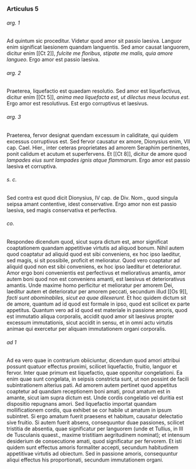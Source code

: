 ### Articulus 5

###### arg. 1
Ad quintum sic proceditur. Videtur quod amor sit passio laesiva. Languor enim significat laesionem quandam languentis. Sed amor causat languorem, dicitur enim [[Ct 2]], *fulcite me floribus, stipate me malis, quia amore langueo*. Ergo amor est passio laesiva.

###### arg. 2
Praeterea, liquefactio est quaedam resolutio. Sed amor est liquefactivus, dicitur enim [[Ct 5]], *anima mea liquefacta est, ut dilectus meus locutus est*. Ergo amor est resolutivus. Est ergo corruptivus et laesivus.

###### arg. 3
Praeterea, fervor designat quendam excessum in caliditate, qui quidem excessus corruptivus est. Sed fervor causatur ex amore, Dionysius enim, VII cap. Cael. Hier., inter ceteras proprietates ad amorem Seraphim pertinentes, ponit calidum et acutum et superfervens. Et [[Ct 8]], dicitur de amore quod *lampades eius sunt lampades ignis atque flammarum*. Ergo amor est passio laesiva et corruptiva.

###### s. c.
Sed contra est quod dicit Dionysius, IV cap. de Div. Nom., quod singula seipsa amant contentive, idest conservative. Ergo amor non est passio laesiva, sed magis conservativa et perfectiva.

###### co.
Respondeo dicendum quod, sicut supra dictum est, amor significat coaptationem quandam appetitivae virtutis ad aliquod bonum. Nihil autem quod coaptatur ad aliquid quod est sibi conveniens, ex hoc ipso laeditur, sed magis, si sit possibile, proficit et melioratur. Quod vero coaptatur ad aliquid quod non est sibi conveniens, ex hoc ipso laeditur et deterioratur. Amor ergo boni convenientis est perfectivus et meliorativus amantis, amor autem boni quod non est conveniens amanti, est laesivus et deteriorativus amantis. Unde maxime homo perficitur et melioratur per amorem Dei, laeditur autem et deterioratur per amorem peccati, secundum illud [[Os 9]], *facti sunt abominabiles, sicut ea quae dilexerunt*. Et hoc quidem dictum sit de amore, quantum ad id quod est formale in ipso, quod est scilicet ex parte appetitus. Quantum vero ad id quod est materiale in passione amoris, quod est immutatio aliqua corporalis, accidit quod amor sit laesivus propter excessum immutationis, sicut accidit in sensu, et in omni actu virtutis animae qui exercetur per aliquam immutationem organi corporalis.

###### ad 1
Ad ea vero quae in contrarium obiiciuntur, dicendum quod amori attribui possunt quatuor effectus proximi, scilicet liquefactio, fruitio, languor et fervor. Inter quae primum est liquefactio, quae opponitur congelationi. Ea enim quae sunt congelata, in seipsis constricta sunt, ut non possint de facili subintrationem alterius pati. Ad amorem autem pertinet quod appetitus coaptetur ad quandam receptionem boni amati, prout amatum est in amante, sicut iam supra dictum est. Unde cordis congelatio vel duritia est dispositio repugnans amori. Sed liquefactio importat quandam mollificationem cordis, qua exhibet se cor habile ut amatum in ipsum subintret. Si ergo amatum fuerit praesens et habitum, causatur delectatio sive fruitio. Si autem fuerit absens, consequuntur duae passiones, scilicet tristitia de absentia, quae significatur per languorem (unde et Tullius, in III de Tusculanis quaest., maxime tristitiam aegritudinem nominat); et intensum desiderium de consecutione amati, quod significatur per fervorem. Et isti quidem sunt effectus amoris formaliter accepti, secundum habitudinem appetitivae virtutis ad obiectum. Sed in passione amoris, consequuntur aliqui effectus his proportionati, secundum immutationem organi.

